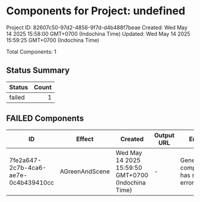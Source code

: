 # Components for Project: undefined

Project ID: 82607c50-97d2-4856-9f7d-d4b488f7beae
Created: Wed May 14 2025 15:58:00 GMT+0700 (Indochina Time)
Updated: Wed May 14 2025 15:59:25 GMT+0700 (Indochina Time)

Total Components: 1

## Status Summary

| Status | Count |
|--------|------:|
| failed | 1 |

## FAILED Components

| ID | Effect | Created | Output URL | Error |
|----|--------|---------|------------|-------|
| 7fe2a647-2c7b-4ca6-ae7e-0c4b439410cc | AGreenAndScene | Wed May 14 2025 15:59:50 GMT+0700 (Indochina Time) | - | Generated component has syntax errors: I... |
